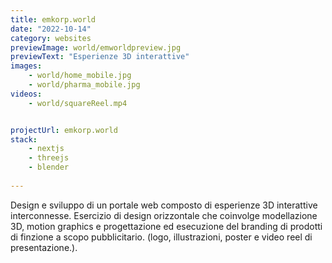 ```yaml
---
title: emkorp.world
date: "2022-10-14"
category: websites
previewImage: world/emworldpreview.jpg
previewText: "Esperienze 3D interattive"
images:
    - world/home_mobile.jpg
    - world/pharma_mobile.jpg
videos:
    - world/squareReel.mp4


projectUrl: emkorp.world
stack:
    - nextjs
    - threejs
    - blender
    
---
```


Design e sviluppo di un portale web composto di esperienze 3D interattive interconnesse. Esercizio di design orizzontale che coinvolge modellazione 3D, motion graphics e progettazione ed esecuzione del branding di prodotti di finzione a scopo pubblicitario. (logo, illustrazioni, poster e video reel di presentazione.). 